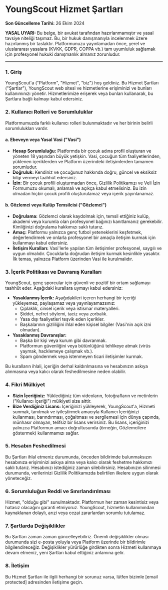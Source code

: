 # YoungScout Hizmet Şartları

**Son Güncelleme Tarihi:** 26 Ekim 2024

**YASAL UYARI:** Bu belge, bir avukat tarafından hazırlanmamıştır ve yasal tavsiye niteliği taşımaz. Bu, bir hukuk danışmanıyla incelenmek üzere hazırlanmış bir taslaktır. Platformunuzu yayınlamadan önce, yerel ve uluslararası yasalara (KVKK, GDPR, COPPA vb.) tam uyumluluk sağlamak için profesyonel hukuki danışmanlık almanız zorunludur.

---

### **1. Giriş**

YoungScout'a ("Platform", "Hizmet", "biz") hoş geldiniz. Bu Hizmet Şartları ("Şartlar"), YoungScout web sitesi ve hizmetlerine erişiminizi ve bunları kullanımınızı yönetir. Hizmetlerimize erişerek veya bunları kullanarak, bu Şartlara bağlı kalmayı kabul edersiniz.

### **2. Kullanıcı Rolleri ve Sorumluluklar**

Platformumuzda farklı kullanıcı rolleri bulunmaktadır ve her birinin belirli sorumlulukları vardır.

#### **a. Ebeveyn veya Yasal Vasi ("Vasi")**
- **Hesap Sorumluluğu:** Platformda bir çocuk adına profil oluşturan ve yöneten 18 yaşından büyük yetişkin. Vasi, çocuğun tüm faaliyetlerinden, yüklenen içeriklerden ve Platform üzerindeki iletişimlerden tamamen sorumludur.
- **Doğruluk:** Kendiniz ve çocuğunuz hakkında doğru, güncel ve eksiksiz bilgi vermeyi taahhüt edersiniz.
- **İzin:** Bir çocuk profili oluşturmadan önce, Gizlilik Politikamızı ve Veli İzin Formumuzu okumalı, anlamalı ve açıkça kabul etmelisiniz. Bu izin olmadan hiçbir çocuk profili oluşturulamaz veya içerik yayınlanamaz.

#### **b. Gözlemci veya Kulüp Temsilcisi ("Gözlemci")**
- **Doğrulama:** Gözlemci olarak kaydolmak için, temsil ettiğiniz kulüp, akademi veya kurumla olan profesyonel bağınızı kanıtlamanız gerekebilir. Kimliğinizi doğrulama hakkımızı saklı tutarız.
- **Amaç:** Platformu yalnızca genç futbol yeteneklerini keşfetmek, değerlendirmek ve onlarla profesyonel bir amaçla iletişim kurmak için kullanmayı kabul edersiniz.
- **İletişim Kuralları:** Vasi'lerle yapılan tüm iletişimler profesyonel, saygılı ve uygun olmalıdır. Çocuklarla doğrudan iletişim kurmak kesinlikle yasaktır. İlk temas, yalnızca Platform üzerinden Vasi ile kurulmalıdır.

### **3. İçerik Politikası ve Davranış Kuralları**

YoungScout, genç sporcular için güvenli ve pozitif bir ortam sağlamayı taahhüt eder. Aşağıdaki kurallara uymayı kabul edersiniz:

- **Yasaklanmış İçerik:** Aşağıdakileri içeren herhangi bir içeriği yükleyemez, paylaşamaz veya yayınlayamazsınız:
    - Çıplaklık, cinsel içerik veya istismar materyalleri.
    - Şiddet, nefret söylemi, taciz veya zorbalık.
    - Yasa dışı faaliyetleri teşvik eden içerikler.
    - Başkalarının gizliliğini ihlal eden kişisel bilgiler (Vasi'nin açık izni olmadan).
- **Yasaklanmış Davranışlar:**
    - Başka bir kişi veya kurum gibi davranmak.
    - Platformun güvenliğini veya bütünlüğünü tehlikeye atmak (virüs yaymak, hacklemeye çalışmak vb.).
    - Spam göndermek veya istenmeyen ticari iletişimler kurmak.

Bu kuralların ihlali, içeriğin derhal kaldırılmasına ve hesabınızın askıya alınmasına veya kalıcı olarak feshedilmesine neden olabilir.

### **4. Fikri Mülkiyet**

- **Sizin İçeriğiniz:** Yüklediğiniz tüm videoların, fotoğrafların ve metinlerin ("Kullanıcı İçeriği") mülkiyeti size aittir.
- **Bize Verdiğiniz Lisans:** İçeriğinizi yükleyerek, YoungScout'a, Hizmeti sunmak, tanıtmak ve iyileştirmek amacıyla Kullanıcı İçeriğinizi kullanması, barındırması, çoğaltması ve sergilemesi için dünya çapında, münhasır olmayan, telifsiz bir lisans verirsiniz. Bu lisans, içeriğinizi yalnızca Platformun amacı doğrultusunda (örneğin, Gözlemcilere göstermek) kullanmamızı sağlar.

### **5. Hesabın Feshedilmesi**

Bu Şartları ihlal etmeniz durumunda, önceden bildirimde bulunmaksızın hesabınıza erişiminizi askıya alma veya kalıcı olarak feshetme hakkımızı saklı tutarız. Hesabınızı istediğiniz zaman silebilirsiniz. Hesabınızın silinmesi durumunda, verilerinizi Gizlilik Politikamızda belirtilen ilkelere uygun olarak yöneteceğiz.

### **6. Sorumluluğun Reddi ve Sınırlandırılması**

Hizmet, "olduğu gibi" sunulmaktadır. Platformun her zaman kesintisiz veya hatasız olacağını garanti etmiyoruz. YoungScout, hizmetin kullanımından kaynaklanan dolaylı, arızi veya cezai zararlardan sorumlu tutulamaz.

### **7. Şartlarda Değişiklikler**

Bu Şartları zaman zaman güncelleyebiliriz. Önemli değişiklikler olması durumunda sizi e-posta yoluyla veya Platform üzerinde bir bildirimle bilgilendireceğiz. Değişiklikler yürürlüğe girdikten sonra Hizmeti kullanmaya devam etmeniz, yeni Şartları kabul ettiğiniz anlamına gelir.

### **8. İletişim**

Bu Hizmet Şartları ile ilgili herhangi bir sorunuz varsa, lütfen bizimle [email protected] adresinden iletişime geçin.
